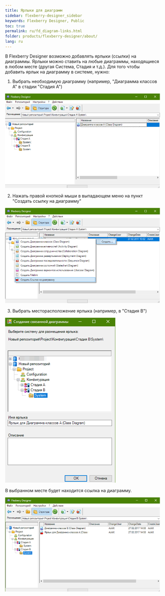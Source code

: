 ```yaml
---
title: Ярлыки для диаграмм
sidebar: flexberry-designer_sidebar
keywords: Flexberry Designer, Public
toc: true
permalink: ru/fd_diagram-links.html
folder: products/flexberry-designer/about/
lang: ru
---
```


В Flexberry Designer возможно добавлять ярлыки (ссылки) на диаграммы.
Ярлыки можно ставить на любые диаграммы, находящиеся в любом месте (другая Система, Стадия и т.д.).
Для того чтобы добавить ярлык на диаграмму в системе, нужно:

1. Выбрать необходимую диаграмму (например, "Диаграмма классов А" в стадии "Стадия А")

![](/images/pages/products/flexberry-designer/about/diagram-links1.png)

2. Нажать правой кнопкой мыши в выпадающем меню на пункт "Создать ссылку на диаграмму"

![](/images/pages/products/flexberry-designer/about/diagram-links2.png)

3. Выбрать месторасположение ярлыка (например, в "Стадия В")

![](/images/pages/products/flexberry-designer/about/diagram-links3.png)

В выбранном месте будет находится ссылка на диаграмму.

![](/images/pages/products/flexberry-designer/about/diagram-links4.png)

